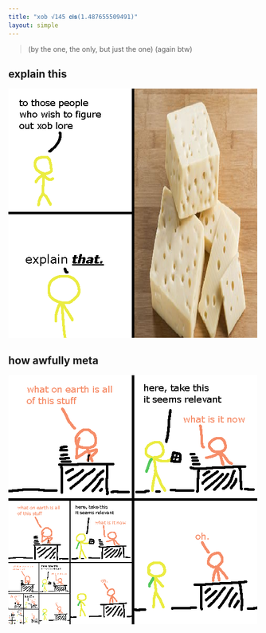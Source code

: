 ```yaml
---
title: "xob √145 𝐜𝐢𝐬(1.487655509491)"
layout: simple
---
```


> (by the one, the only, but just the one)
> (again btw)

## explain this

![xobcheese](assets/imaginary/xobcheese.png)

## how awfully meta

![xobmeta](assets/imaginary/xobmeta.png)